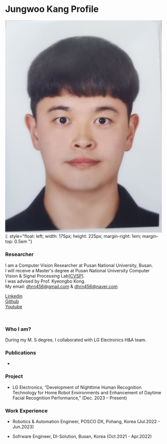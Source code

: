 # Jungwoo Kang Profile

![image](./images/jungwookang.jpg){: style="float: left; width: 175px; height: 225px; margin-right: 1em; margin-top: 0.5em  "}

### **Researcher**
I am a Computer Vision Researcher at Pusan National University, Busan.    
I will receive a Master's degree at Pusan National University Computer Vision & Signal Processing Lab[[CVSP]](https://www.pnu-cvsp.com/).      
I was advised by Prof. Kyeongbo Kong.    
My email: dhrn456@gmail.com & dhrn456@naver.com  

[Linkedin](https://www.linkedin.com/in/jungwoo-kang-1b2678218/) \
[Github](https://github.com/rkdwjddn456) \
[Youtube](https://www.youtube.com/channel/UC9jnczmRfukQUH3wOtfYB4A)

<br>

### Who I am?  
During my M. S degree, I collaborated with LG Electronics H&A team.

### Publications
-

### Project
* LG Electronics, “Development of Nighttime Human Recognition Technology for Home Robot Environments and Enhancement of Daytime Facial Recognition Performance,” (Dec. 2023 – Present)  

### Work Experience
* Robotics & Automation Engineer, POSCO DX, Pohang, Korea (Jul.2022 - Jun.2023)
  
* Sofrware Engineer, DI-Solution, Busan, Korea (Oct.2021 - Apr.2022)
